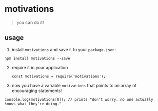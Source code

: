 # motivations
> you can do it!

## usage

1. install `motivations` and save it to your `package.json`:

  ```
  npm install motivations --save
  ```

2. require it in your application

   ```
   const motivations = require('motivations');
   ```

3. now you have a variable `motivations` that points to an array of encouraging statements!

  ```
  console.log(motivations[0]); // prints "don't worry. no one actually knows what they're doing."
  ```
